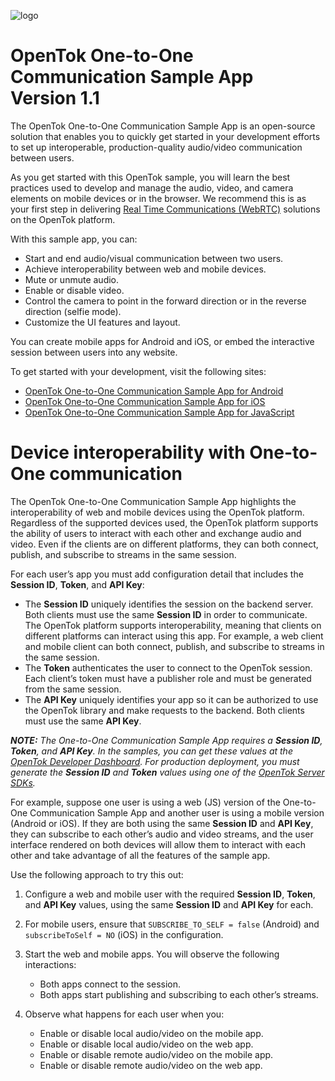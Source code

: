 ![logo](../tokbox-logo.png)

# OpenTok One-to-One Communication Sample App<br/>Version 1.1

The OpenTok One-to-One Communication Sample App is an open-source solution that enables you to quickly get started in your development efforts to set up interoperable, production-quality audio/video communication between users.

As you get started with this OpenTok sample, you will learn the best practices used to develop and manage the audio, video, and camera elements on mobile devices or in the browser. We recommend this is as your first step in delivering [Real Time Communications (WebRTC)](https://tokbox.com/about-webrtc) solutions on the OpenTok platform.

With this sample app, you can:

- Start and end audio/visual communication between two users.
- Achieve interoperability between web and mobile devices.
- Mute or unmute audio.
- Enable or disable video.
- Control the camera to point in the forward direction or in the reverse direction (selfie mode).
- Customize the UI features and layout.

You can create mobile apps for Android and iOS, or embed the interactive session between users into any website.

To get started with your development, visit the following sites:

- [OpenTok One-to-One Communication Sample App for Android](./android)
- [OpenTok One-to-One Communication Sample App for iOS](./iOS)
- [OpenTok One-to-One Communication Sample App for JavaScript](./js)




# Device interoperability with One-to-One communication

The OpenTok One-to-One Communication Sample App highlights the interoperability of web and mobile devices using the OpenTok platform. Regardless of the supported devices used, the OpenTok platform supports the ability of users to interact with each other and exchange audio and video. Even if the clients are on different platforms, they can both connect, publish, and subscribe to streams in the same session.

For each user’s app you must add configuration detail that includes the **Session ID**, **Token**, and **API Key**:

- The **Session ID** uniquely identifies the session on the backend server. Both clients must use the same **Session ID** in order to communicate. The OpenTok platform supports interoperability, meaning that clients on different platforms can interact using this app. For example, a web client and mobile client can both connect, publish, and subscribe to streams in the same session.
- The **Token** authenticates the user to connect to the OpenTok session. Each client’s token must have a publisher role and must be generated from the same session.
- The **API Key** uniquely identifies your app so it can be authorized to use the OpenTok library and make requests to the backend. Both clients must use the same **API Key**.

_**NOTE:** The One-to-One Communication Sample App requires a **Session ID**, **Token**, and **API Key**. In the samples, you can get these values at the [OpenTok Developer Dashboard](https://dashboard.tokbox.com/). For production deployment, you must generate the **Session ID** and **Token** values using one of the [OpenTok Server SDKs](https://tokbox.com/developer/sdks/server/)._

For example, suppose one user is using a web (JS) version of the One-to-One Communication Sample App and another user is using a mobile version (Android or iOS). If they are both using the same **Session ID** and **API Key**, they can subscribe to each other’s audio and video streams, and the user interface rendered on both devices will allow them to interact with each other and take advantage of all the features of the sample app.

Use the following approach to try this out:

1. Configure a web and mobile user with the required  **Session ID**, **Token**, and **API Key** values, using the same **Session ID** and **API Key** for each.

2. For mobile users, ensure that `SUBSCRIBE_TO_SELF = false` (Android) and `subscribeToSelf = NO` (iOS) in the configuration.

3. Start the web and mobile apps. You will observe the following interactions:

   - Both apps connect to the session.
   - Both apps start publishing and subscribing to each other’s streams.

4. Observe what happens for each user when you:

   - Enable or disable local audio/video on the mobile app.
   - Enable or disable local audio/video on the web app.
   - Enable or disable remote audio/video on the mobile app.
   - Enable or disable remote audio/video on the web app.
